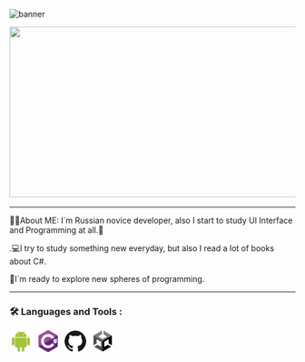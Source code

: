 ![banner](https://github.com/NikitaKanishchev/NikitaKanishchev/assets/101903011/334af63c-5a64-4ff2-b1cd-94deffe4e4df)

                                          
<div align="center">
  <img src="https://media.giphy.com/media/dWesBcTLavkZuG35MI/giphy.gif" width="600" height="300"/>
</div>

---
:man_technologist:About ME:
I`m Russian novice developer, also I start to study UI Interface and Programming at all.:seedling:

.:computer:I try to study something new everyday, but also I read a lot of books about C#.

:dolphin:I`m ready to explore new spheres of programming.


---

### :hammer_and_wrench: Languages and Tools :

<div>
 <img src="https://github.com/devicons/devicon/blob/master/icons/android/android-original.svg" title="Android" alt="Android" width="40" height="40"/>&nbsp;
  <img src="https://github.com/devicons/devicon/blob/master/icons/csharp/csharp-original.svg" title="Csharp" alt="Csharp" width="40" height="40"/>&nbsp;
  <img src="https://github.com/devicons/devicon/blob/master/icons/github/github-original.svg" title="GitHub" alt="GitHub" width="40" height="40"/>&nbsp;
  <img src="https://github.com/devicons/devicon/blob/master/icons/unity/unity-original.svg" title="Unity" alt="Unity" width="40" height="40"/>&nbsp;
 
</div>
